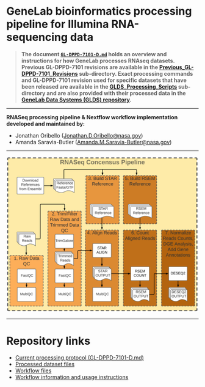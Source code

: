 # GeneLab bioinformatics processing pipeline for Illumina RNA-sequencing data

> **The document [`GL-DPPD-7101-D.md`](GL-DPPD-7101-D.md) holds an overview and instructions for how GeneLab processes RNAseq datasets. Previous GL-DPPD-7101 revisions are available in the [Previous_GL-DPPD-7101_Revisions](Previous_GL-DPPD-7101_Revisions) sub-directory. Exact processing commands and GL-DPPD-7101 revision used for specific datasets that have been released are available in the [GLDS_Processing_Scripts](GLDS_Processing_Scripts) sub-directory and are also provided with their processed data in the [GeneLab Data Systems (GLDS) repository](https://genelab-data.ndc.nasa.gov/genelab/projects).**  

---

**RNASeq processing pipeline & Nextflow workflow implementation developed and maintained by:**  
- Jonathan Oribello (Jonathan.D.Oribello@nasa.gov)
- Amanda Saravia-Butler (Amanda.M.Saravia-Butler@nasa.gov)

---

<p align="center">
<a href="images/rnaseq_pipeline.png"><img src="images/rnaseq_pipeline_just_processing.png"></a>
</p>

---

# Repository links

* [Current processing protocol (GL-DPPD-7101-D.md)](GL-DPPD-7101-D.md)
* [Processed dataset files](GLDS_Processing_Scripts)
* [Workflow files](workflow_files)
* [Workflow information and usage instructions](workflow-usage.md)

